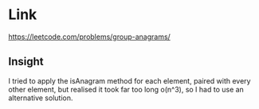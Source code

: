 # Link

https://leetcode.com/problems/group-anagrams/

## Insight

I tried to apply the isAnagram method for each element, paired
with every other element, but realised it took far too long o(n^3),
so I had to use an alternative solution.